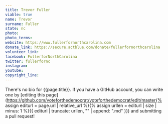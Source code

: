 ```yaml
---
title: Trevor Fuller
viable: true
name: Trevor
surname: Fuller
state: nc
photo: 
photo_terms: 
website: https://www.fullerfornorthcarolina.com
donate_link: https://secure.actblue.com/donate/fullerfornorthcarolina
volunteer_link: 
facebook: FullerforNorthCarolina
twitter: fullerfornc
instagram: 
youtube: 
copyright_line: 
---
```

There's no bio for {{page.title}}. If you have a GitHub account, you can write one by [editing this page](https://github.com/voteforthedemocrat/voteforthedemocrat/edit/master{% assign editurl = page.url | relative_url %}{% assign urllen = editurl | size | minus: 1 %}{{ editurl | truncate: urllen, "" | append: ".md" }}) and submitting a pull request!